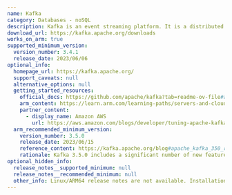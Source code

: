 ```yaml
---
name: Kafka
category: Databases - noSQL
description: Kafka is an event streaming platform. It is a distributed system consisting of servers and clients that communicate via a high-performance TCP network protocol.
download_url: https://kafka.apache.org/downloads
works_on_arm: true
supported_minimum_version:
  version_number: 3.4.1
  release_date: 2023/06/06
optional_info:
  homepage_url: https://kafka.apache.org/
  support_caveats: null
  alternative_options: null
  getting_started_resources:
    official_docs: https://github.com/apache/kafka?tab=readme-ov-file#apache-kafka
    arm_content: https://learn.arm.com/learning-paths/servers-and-cloud-computing/kafka/
    partner_content:
      - display_name: Amazon AWS
        url: https://aws.amazon.com/blogs/developer/tuning-apache-kafka-and-confluent-platform-for-graviton2-using-amazon-corretto/
  arm_recommended_minimum_version:
    version_number: 3.5.0
    release_date: 2023/06/15
    reference_content: https://kafka.apache.org/blog#apache_kafka_350_release_announcement
    rationale: Kafka 3.5.0 includes a significant number of new features and fixes, including improing Kafka Connect and MirrorMaker 2. They aren't ARM specific, but can benefit all architectures, including Linux/ARM64.
optional_hidden_info:
  release_notes__supported_minimum: null
  release_notes__recommended_minimum: null
  other_info: Linux/ARM64 release notes are not available. Installation and testing are done using released source code tar.
---
```

